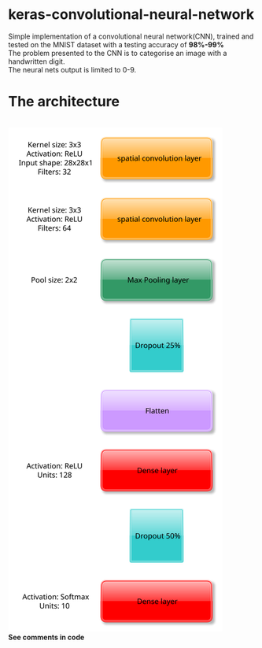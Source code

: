 # keras-convolutional-neural-network
Simple implementation of a convolutional neural network(CNN), trained and tested on the MNIST dataset with a testing accuracy of <b>98%-99%</b><br>
The problem presented to the CNN is to categorise an image with a handwritten digit. <br>The neural nets output is limited to 0-9.
<br><h1>The architecture</h1>
<br>
![alt text](arch.svg)
<br>
<b>See comments in code</b>
